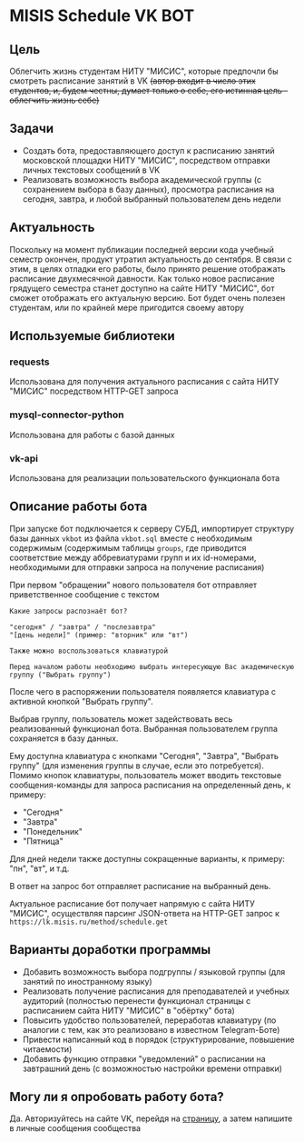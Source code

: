 # MISIS Schedule VK BOT

## Цель
Облегчить жизнь студентам НИТУ "МИСИС", которые предпочли бы смотреть расписание занятий в VK ~~(автор входит в число этих студентов, и, будем честны, думает только о себе, его истинная цель - облегчить жизнь себе)~~

## Задачи
- Создать бота, предоставляющего доступ к расписанию занятий московской площадки НИТУ "МИСИС", посредством отправки личных текстовых сообщений в VK
- Реализовать возможность выбора академической группы (с сохранением выбора в базу данных), просмотра расписания на сегодня, завтра, и любой выбранный пользователем день недели

## Актуальность
Поскольку на момент публикации последней версии кода учебный семестр окончен, продукт утратил актуальность до сентября. В связи с этим, в целях отладки его работы, было принято решение отображать расписание двухмесячной давности. Как только новое расписание грядущего семестра станет доступно на сайте НИТУ "МИСИС", бот сможет отображать его актуальную версию. Бот будет очень полезен студентам, или по крайней мере пригодится своему автору

## Используемые библиотеки
### requests
Использована для получения актуального расписания с сайта НИТУ "МИСИС" посредством HTTP-GET запроса
### mysql-connector-python
Использована для работы с базой данных
### vk-api
Использована для реализации пользовательского функционала бота

## Описание работы бота
При запуске бот подключается к серверу СУБД, импортирует структуру базы данных `vkbot` из файла `vkbot.sql` вместе с необходимым содержимым (содержимым таблицы `groups`, где приводится соответствие между аббревиатурами групп и их id-номерами, необходимыми для отправки запроса на получение расписания)

При первом "обращении" нового пользователя бот отправляет приветственное сообщение с текстом
```
Какие запросы распознаёт бот?

"сегодня" / "завтра" / "послезавтра"
"[день недели]" (пример: "вторник" или "вт")

Также можно воспользоваться клавиатурой

Перед началом работы необходимо выбрать интересующую Вас академическую группу ("Выбрать группу")
```
После чего в распоряжении пользователя появляется клавиатура с активной кнопкой "Выбрать группу".

Выбрав группу, пользователь может задействовать весь реализованный функционал бота. Выбранная пользователем группа сохраняется в базу данных.

Ему доступна клавиатура с кнопками "Сегодня", "Завтра", "Выбрать группу" (для изменения группы в случае, если это потребуется). Помимо кнопок клавиатуры, пользователь может вводить текстовые сообщения-команды для запроса расписания на определенный день, к примеру:
- "Сегодня"
- "Завтра"
- "Понедельник"
- "Пятница"

Для дней недели также доступны сокращенные варианты, к примеру: "пн", "вт", и т.д.

В ответ на запрос бот отправляет расписание на выбранный день.

Актуальное расписание бот получает напрямую с сайта НИТУ "МИСИС", осуществляя парсинг JSON-ответа на HTTP-GET запрос к `https://lk.misis.ru/method/schedule.get`

## Варианты доработки программы
- Добавить возможность выбора подгруппы / языковой группы (для занятий по иностранному языку)
- Реализовать получение расписания для преподавателей и учебных аудиторий (полностью перенести функционал страницы с расписанием сайта НИТУ "МИСИС" в "обёртку" бота)
- Повысить удобство пользователей, переработав клавиатуру (по аналогии с тем, как это реализовано в известном Telegram-Боте)
- Привести написанный код в порядок (структурирование, повышение читаемости)
- Добавить функцию отправки "уведомлений" о расписании на завтрашний день (с возможностью настройки времени отправки)

## Могу ли я опробовать работу бота?
Да. Авторизуйтесь на сайте VK, перейдя на [страницу](https://vk.com/schedulebotmisis), а затем напишите в личные сообщения сообщества


